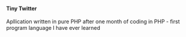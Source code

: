 <h4> Tiny Twitter </h4>

Apllication written in pure PHP after one month of coding in PHP - first program language I have ever learned
